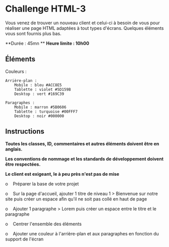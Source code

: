 # Challenge HTML-3

Vous venez de trouver un nouveau client et celui-ci à besoin de vous pour réaliser une page HTML adaptées à tout types d'écrans. Quelques éléments vous sont fournis plus bas.

**Durée : 45mn **
**Heure limite : 10h00**

## Éléments

Couleurs :
```
Arrière-plan :
	Mobile : bleu #ACC8E5
	Tablette : violet #5D159B
	Desktop : vert #169C39

Paragraphes :
	Mobile : marron #5B0606
	Tablette : turquoise #00FFF7
	Desktop : noir #000000
```


## Instructions

**Toutes les classes, ID, commentaires et autres éléments doivent être en anglais.**

**Les conventions de nommage et les standards de développement doivent être respectées.**

**Le client est exigeant, le à peu près n'est pas de mise**


o    Préparer la base de votre projet

o    Sur la page d'accueil, ajouter 1 titre de niveau 1 > Bienvenue sur notre site puis créer un espace afin qu'il ne soit pas collé en haut de page

o    Ajouter 1 paragraphe > Lorem puis créer un espace entre le titre et le paragraphe

o    Centrer l'ensemble des éléments

o    Ajouter une couleur à l'arrière-plan et aux paragraphes en fonction du support de l'écran

